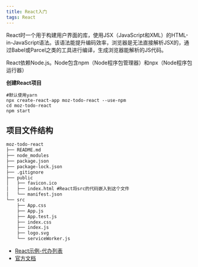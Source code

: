 ```yaml
---
title: React入门
tags: React
---
```


React时一个用于构建用户界面的库，使用JSX（JavaScript和XML）的HTML-in-JavaScript语法。该语法能提升编码效率，浏览器是无法直接解析JSX的，通过Babel或Parcel之类的工具进行编译，生成浏览器能解析的JS代码。

React依赖Node.js。Node包含npm（Node程序包管理器）和npx（Node程序包运行器）


**创建React项目**

```shell
#默认使用yarn
npx create-react-app moz-todo-react --use-npm
cd moz-todo-react
npm start
```

## 项目文件结构

```xml
moz-todo-react
├── README.md
├── node_modules
├── package.json
├── package-lock.json
├── .gitignore
├── public
│   ├── favicon.ico
│   ├── index.html #React将src的代码嵌入到这个文件
│   └── manifest.json
└── src
    ├── App.css
    ├── App.js
    ├── App.test.js
    ├── index.css
    ├── index.js
    ├── logo.svg
    └── serviceWorker.js
```


- [React示例-代办列表](https://github.com/airshu/BestPractice_JavaScript/tree/main/moz-todo-react)
- [官方文档](https://zh-hans.react.dev/learn)

